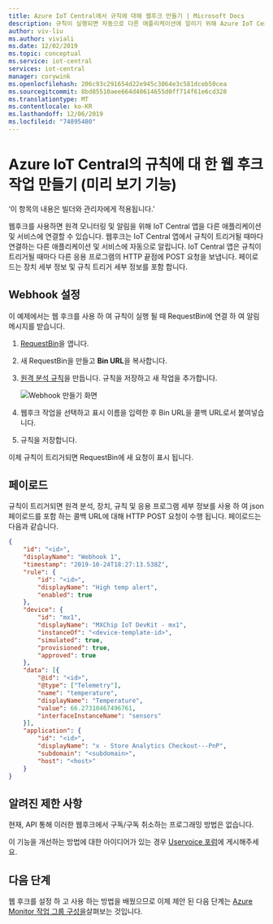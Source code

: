 ```yaml
---
title: Azure IoT Central에서 규칙에 대해 웹후크 만들기 | Microsoft Docs
description: 규칙이 실행되면 자동으로 다른 애플리케이션에 알리기 위해 Azure IoT Central에 웹 후크를 만듭니다.
author: viv-liu
ms.author: viviali
ms.date: 12/02/2019
ms.topic: conceptual
ms.service: iot-central
services: iot-central
manager: corywink
ms.openlocfilehash: 206c93c291654d22e945c3064e3c581dceb50cea
ms.sourcegitcommit: 8bd85510aee664d40614655d0ff714f61e6cd328
ms.translationtype: MT
ms.contentlocale: ko-KR
ms.lasthandoff: 12/06/2019
ms.locfileid: "74895480"
---
```

# <a name="create-webhook-actions-on-rules-in-azure-iot-central-preview-features"></a>Azure IoT Central의 규칙에 대 한 웹 후크 작업 만들기 (미리 보기 기능)

‘이 항목의 내용은 빌더와 관리자에게 적용됩니다.’

웹후크를 사용하면 원격 모니터링 및 알림을 위해 IoT Central 앱을 다른 애플리케이션 및 서비스에 연결할 수 있습니다. 웹후크는 IoT Central 앱에서 규칙이 트리거될 때마다 연결하는 다른 애플리케이션 및 서비스에 자동으로 알립니다. IoT Central 앱은 규칙이 트리거될 때마다 다른 응용 프로그램의 HTTP 끝점에 POST 요청을 보냅니다. 페이로드는 장치 세부 정보 및 규칙 트리거 세부 정보를 포함 합니다.

## <a name="set-up-the-webhook"></a>Webhook 설정

이 예제에서는 웹 후크를 사용 하 여 규칙이 실행 될 때 RequestBin에 연결 하 여 알림 메시지를 받습니다.

1. [RequestBin](https://requestbin.net/)을 엽니다.

1. 새 RequestBin을 만들고 **Bin URL**을 복사합니다.

1. [원격 분석 규칙](tutorial-create-telemetry-rules.md)을 만듭니다. 규칙을 저장하고 새 작업을 추가합니다.

    ![Webhook 만들기 화면](media/howto-create-webhooks/webhookcreate.png)

1. 웹후크 작업을 선택하고 표시 이름을 입력한 후 Bin URL을 콜백 URL로서 붙여넣습니다.

1. 규칙을 저장합니다.

이제 규칙이 트리거되면 RequestBin에 새 요청이 표시 됩니다.

## <a name="payload"></a>페이로드

규칙이 트리거되면 원격 분석, 장치, 규칙 및 응용 프로그램 세부 정보를 사용 하 여 json 페이로드를 포함 하는 콜백 URL에 대해 HTTP POST 요청이 수행 됩니다. 페이로드는 다음과 같습니다.

```json
{
    "id": "<id>",
    "displayName": "Webhook 1",
    "timestamp": "2019-10-24T18:27:13.538Z",
    "rule": {
        "id": "<id>",
        "displayName": "High temp alert",
        "enabled": true
    },
    "device": {
        "id": "mx1",
        "displayName": "MXChip IoT DevKit - mx1",
        "instanceOf": "<device-template-id>",
        "simulated": true,
        "provisioned": true,
        "approved": true
    },
    "data": [{
        "@id": "<id>",
        "@type": ["Telemetry"],
        "name": "temperature",
        "displayName": "Temperature",
        "value": 66.27310467496761,
        "interfaceInstanceName": "sensors"
    }],
    "application": {
        "id": "<id>",
        "displayName": "x - Store Analytics Checkout---PnP",
        "subdomain": "<subdomain>",
        "host": "<host>"
    }
}
```

## <a name="known-limitations"></a>알려진 제한 사항

현재, API 통해 이러한 웹후크에서 구독/구독 취소하는 프로그래밍 방법은 없습니다.

이 기능을 개선하는 방법에 대한 아이디어가 있는 경우 [Uservoice 포럼](https://feedback.azure.com/forums/911455-azure-iot-central)에 게시해주세요.

## <a name="next-steps"></a>다음 단계

웹 후크를 설정 하 고 사용 하는 방법을 배웠으므로 이제 제안 된 다음 단계는 [Azure Monitor 작업 그룹 구성을](howto-use-action-groups.md)살펴보는 것입니다.
